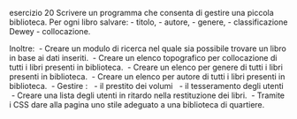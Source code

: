 esercizio 20
Scrivere un programma che consenta di gestire una piccola biblioteca. 
Per ogni libro salvare:
    - titolo,
    - autore,
    - genere,
    - classificazione Dewey
    - collocazione.

Inoltre:
 - Creare un modulo di ricerca nel quale sia possibile trovare un libro in base ai dati inseriti.
 - Creare un elenco topografico per collocazione di tutti i libri presenti in biblioteca.
 - Creare un elenco per genere di tutti i libri presenti in biblioteca.
 - Creare un elenco per autore di tutti i libri presenti in biblioteca.
 - Gestire :
 	- il prestito dei volumi
 	- il tesseramento degli utenti
 - Creare una lista degli utenti in ritardo nella restituzione dei libri.
 - Tramite i CSS dare alla pagina uno stile adeguato a una biblioteca di quartiere.